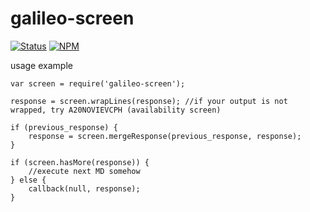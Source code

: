# galileo-screen

[![Status](https://travis-ci.org/articice/galileo-screen.svg?branch=master)](https://travis-ci.org/articice/galileo-screen)
[![NPM](https://img.shields.io/npm/dt/galileo-screen.svg)](https://www.npmjs.com/package/galileo-screen)

usage example

```
var screen = require('galileo-screen');

response = screen.wrapLines(response); //if your output is not wrapped, try A20NOVIEVCPH (availability screen)

if (previous_response) {
    response = screen.mergeResponse(previous_response, response);
}

if (screen.hasMore(response)) {
    //execute next MD somehow
} else {
    callback(null, response);
}
```
